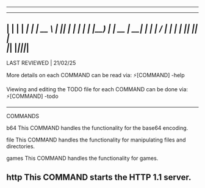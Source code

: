 -------------------------------------------------------------------------------
  _    _ ______ _      _____  
 | |  | |  ____| |    |  __ \ 
 | |__| | |__  | |    | |__) |
 |  __  |  __| | |    |  ___/ 
 | |  | | |____| |____| |     
 |_|  |_|______|______|_|     
-------------------------------------------------------------------------------
LAST REVIEWED | 21/02/25

More details on each COMMAND can be read via:
⚡[COMMAND] -help

Viewing and editing the TODO file for each COMMAND can be done via:
⚡[COMMAND] -todo

-------------------------------------------------------------------------------
COMMANDS

  b64
    This COMMAND handles the functionality for the base64 encoding.

  file
    This COMMAND handles the functionality for manipulating files and
    directories.

  games
    This COMMAND handles the functionality for games.

  http
    This COMMAND starts the HTTP 1.1 server.
-------------------------------------------------------------------------------